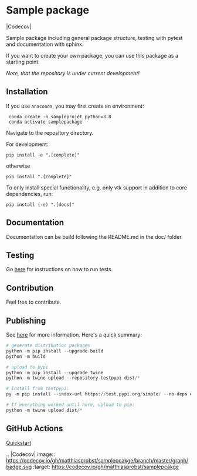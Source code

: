 # Sample package

|Codecov|

Sample package including general package structure, testing with pytest and documentation with sphinx.

If you want to create your own package, you can use this package as a starting point.

*Note, that the repository is under current development!*

## Installation
If you use `anaconda`, you may first create an environment:

     conda create -n sampleprojet python=3.8
     conda activate samplepackage

Navigate to the repository directory.

For development:

    pip install -e ".[complete]"
otherwise

    pip install ".[complete]"

To only install special functionality, e.g. only vtk support in addition to core dependencies, run:

    pip install (-e) ".[docs]"


## Documentation
Documentation can be build following the README.md in the doc/ folder

## Testing
Go [here](samplepackage/tests/README.md) for instructions on how to run tests.


## Contribution
Feel free to contribute.

## Publishing
See [here](https://packaging.python.org/tutorials/packaging-projects/) for more information.
Here's a quick summary:

```python
# generate distribution packages
python -m pip install --upgrade build
python -m build

# upload to pypi
python -m pip install --upgrade twine
python -m twine upload --repository testpypi dist/*

# Install from testpypi:
py -m pip install --index-url https://test.pypi.org/simple/ --no-deps example-package-YOUR-USERNAME-HERE

# If everything worked until here, upload to pip:
python -m twine upload dist/*
```

## GitHub Actions
[Quickstart](https://docs.github.com/en/actions/quickstart)

.. |Codecov| image:: https://codecov.io/gh/matthiasprobst/samplepcakge/branch/master/graph/badge.svg
    :target: https://codecov.io/gh/matthiasprobst/samplepcakge